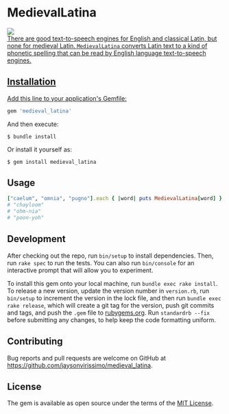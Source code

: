 # MedievalLatina
<a href="https://github.com/jaysonvirissimo/medieval_latina"> <img src="https://img.shields.io/github/repo-size/jaysonvirissimo/medieval_latina"> <br>
There are good text-to-speech engines for English and classical Latin, but none for medieval Latin.
`MedievalLatina` converts Latin text to a kind of phonetic spelling that can be read by English language text-to-speech engines.

## Installation

Add this line to your application's Gemfile:

```ruby
gem 'medieval_latina'
```

And then execute:

    $ bundle install

Or install it yourself as:

    $ gem install medieval_latina

## Usage

```ruby
["caelum", "omnia", "pugno"].each { |word| puts MedievalLatina[word] }
# "chayloom"
# "ohm-nia"
# "poon-yoh"
```

## Development

After checking out the repo, run `bin/setup` to install dependencies.
Then, run `rake spec` to run the tests.
You can also run `bin/console` for an interactive prompt that will allow you to experiment.

To install this gem onto your local machine, run `bundle exec rake install`.
To release a new version, update the version number in `version.rb`, run `bin/setup` to increment the version in the lock file, and then run `bundle exec rake release`, which will create a git tag for the version, push git commits and tags, and push the `.gem` file to [rubygems.org](https://rubygems.org).
Run `standardrb --fix` before submitting any changes, to help keep the code formatting uniform.

## Contributing

Bug reports and pull requests are welcome on GitHub at https://github.com/jaysonvirissimo/medieval_latina.

## License

The gem is available as open source under the terms of the [MIT License](https://github.com/jaysonvirissimo/medieval_latina/blob/master/LICENSE.txt).
